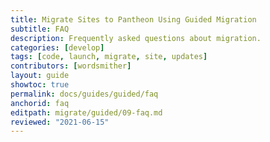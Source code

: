 ```yaml
---
title: Migrate Sites to Pantheon Using Guided Migration
subtitle: FAQ
description: Frequently asked questions about migration.
categories: [develop]
tags: [code, launch, migrate, site, updates]
contributors: [wordsmither]
layout: guide
showtoc: true
permalink: docs/guides/guided/faq
anchorid: faq
editpath: migrate/guided/09-faq.md
reviewed: "2021-06-15"
---
```


<Partial file="migrate/faq.md" />
<Partial file="migrate/faq-drupal.md" />
<Partial file="migrate/faq-wordpress.md" />
